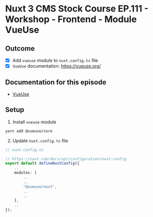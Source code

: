 # Nuxt 3 CMS Stock Course EP.111 - Workshop - Frontend - Module VueUse

## Outcome

-   [x] Add `vueuse` module to `nuxt.config.ts` file
-   [x] `VueUse` documentation: <https://vueuse.org/>

## Documentation for this episode

-   [VueUse](https://vueuse.org/)

## Setup

1. Install `vueuse` module

```bash
yarn add @vueuse/core
```

2. Update `nuxt.config.ts` file

```ts
// nuxt.config.ts

// https://nuxt.com/docs/api/configuration/nuxt-config
export default defineNuxtConfig({
    ..
    modules: [
        ..
        ..
        "@vueuse/nuxt",
        ..
        ..
    ],
    ..
});
```
